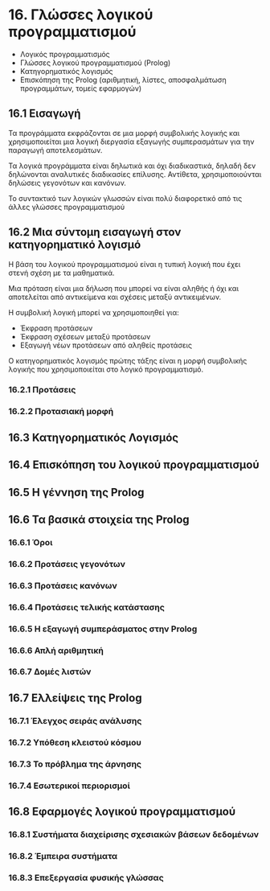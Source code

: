 # 16. Γλώσσες λογικού προγραμματισμού

* Λογικός προγραμματισμός
* Γλώσσες λογικού προγραμματισμού (Prolog)
* Κατηγορηματικός λογισμός
* Επισκόπηση της Prolog (αριθμητική, λίστες, αποσφαλμάτωση προγραμμάτων, τομείς εφαρμογών)

## 16.1 Εισαγωγή

Τα προγράμματα εκφράζονται σε μια μορφή συμβολικής λογικής και χρησιμοποιείται μια λογική διεργασία εξαγωγής συμπερασμάτων για την παραγωγή αποτελεσμάτων.

Τα λογικά προγράμματα είναι δηλωτικά και όχι διαδικαστικά, δηλαδή δεν δηλώνονται αναλυτικές διαδικασίες επίλυσης. Αντίθετα, χρησιμοποιούνται δηλώσεις γεγονότων και κανόνων. 

Το συντακτικό των λογικών γλωσσών είναι πολύ διαφορετικό από τις άλλες γλώσσες προγραμματισμού

## 16.2 Μια σύντομη εισαγωγή στον κατηγορηματικό λογισμό

Η βάση του λογικού προγραμματισμού είναι η τυπική λογική που έχει στενή σχέση με τα μαθηματικά.

Μια πρόταση είναι μια δήλωση που μπορεί να είναι αληθής ή όχι και αποτελείται από αντικείμενα και σχέσεις μεταξύ αντικειμένων.

Η συμβολική λογική μπορεί να χρησιμοποιηθεί για:
* Έκφραση προτάσεων
* Έκφραση σχέσεων μεταξύ προτάσεων
* Εξαγωγή νέων προτάσεων από αληθείς προτάσεις

Ο κατηγορηματικός λογισμός πρώτης τάξης είναι η μορφή συμβολικής λογικής που χρησιμοποιείται στο λογικό προγραμματισμό.

### 16.2.1 Προτάσεις

### 16.2.2 Προτασιακή μορφή

## 16.3 Κατηγορηματικός Λογισμός

## 16.4 Επισκόπηση του λογικού προγραμματισμού

## 16.5 Η γέννηση της Prolog

## 16.6 Τα βασικά στοιχεία της Prolog

### 16.6.1 Όροι

### 16.6.2 Προτάσεις γεγονότων

### 16.6.3 Προτάσεις κανόνων

### 16.6.4 Προτάσεις τελικής κατάστασης

### 16.6.5 Η εξαγωγή συμπεράσματος στην Prolog

### 16.6.6 Απλή αριθμητική

### 16.6.7 Δομές λιστών

## 16.7 Ελλείψεις της Prolog

### 16.7.1 Έλεγχος σειράς ανάλυσης

### 16.7.2 Υπόθεση κλειστού κόσμου

### 16.7.3 Το πρόβλημα της άρνησης

### 16.7.4 Εσωτερικοί περιορισμοί

## 16.8 Εφαρμογές λογικού προγραμματισμού

### 16.8.1 Συστήματα διαχείρισης σχεσιακών βάσεων δεδομένων

### 16.8.2 Έμπειρα συστήματα 

### 16.8.3 Επεξεργασία φυσικής γλώσσας





